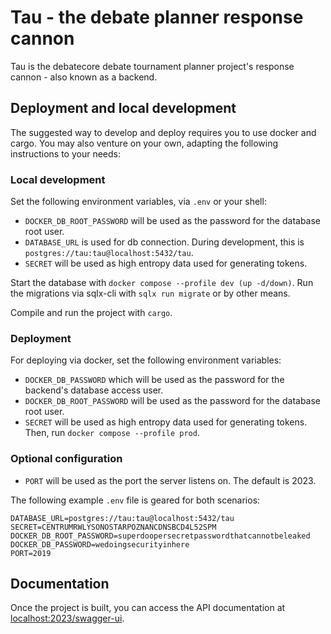 # Tau - the debate planner response cannon

Tau is the debatecore debate tournament planner project's response cannon - also known as a backend.

## Deployment and local development

The suggested way to develop and deploy requires you to use docker and cargo.
You may also venture on your own, adapting the following instructions to your needs:

### Local development
Set the following environment variables, via `.env` or your shell:
- `DOCKER_DB_ROOT_PASSWORD` will be used as the password for the database root user.
- `DATABASE_URL` is used for db connection. During development, this is `postgres://tau:tau@localhost:5432/tau`.
- `SECRET` will be used as high entropy data used for generating tokens.

Start the database with `docker compose --profile dev (up -d/down)`.
Run the migrations via sqlx-cli with `sqlx run migrate` or by other means.

Compile and run the project with `cargo`.

### Deployment
For deploying via docker, set the following environment variables:
- `DOCKER_DB_PASSWORD` which will be used as the password for the backend's database access user.
- `DOCKER_DB_ROOT_PASSWORD` will be used as the password for the database root user.
- `SECRET` will be used as high entropy data used for generating tokens.
Then, run `docker compose --profile prod`.

### Optional configuration
- `PORT` will be used as the port the server listens on. The default is 2023.

The following example `.env` file is geared for both scenarios:
```env
DATABASE_URL=postgres://tau:tau@localhost:5432/tau
SECRET=CENTRUMRWLYSONOSTARPOZNANCDNSBCD4L52SPM
DOCKER_DB_ROOT_PASSWORD=superdoopersecretpasswordthatcannotbeleaked
DOCKER_DB_PASSWORD=wedoingsecurityinhere
PORT=2019
```

## Documentation
Once the project is built, you can access the API documentation at [localhost:2023/swagger-ui](http://localhost:2023/swagger-ui).
